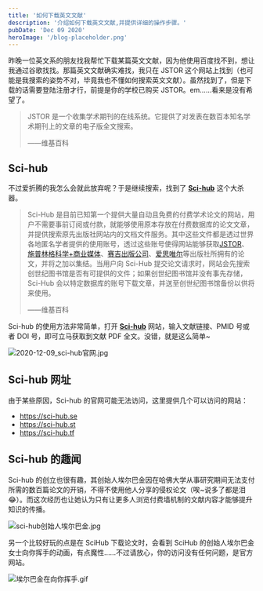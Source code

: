 ```yaml
---
title: '如何下载英文文献'
description: '介绍如何下载英文文献,并提供详细的操作步骤。'
pubDate: 'Dec 09 2020'
heroImage: '/blog-placeholder.png'
---
```


昨晚一位英文系的朋友找我帮忙下载某篇英文文献，因为他使用百度找不到，想让我通过谷歌找找。那篇英文文献确实难找，我只在 JSTOR 这个网站上找到（也可能是我搜索的姿势不对，毕竟我也不懂如何搜索英文文献）。虽然找到了，但是下载的话需要登陆注册才行，前提是你的学校已购买 JSTOR。em……看来是没有希望了。

> JSTOR 是一个收集学术期刊的在线系统。它提供了对发表在数百本知名学术期刊上的文章的电子版全文搜索。
>
> ——维基百科

## Sci-hub

不过爱折腾的我怎么会就此放弃呢？于是继续搜索，找到了 [**Sci-hub**](https://sci-hub.se/) 这个大杀器。

> Sci-Hub 是目前已知第一个提供大量自动且免费的付费学术论文的网站，用户不需要事前订阅或付款，就能够使用原本存放在付费数据库的论文文章，并提供搜索原先出版社网站内的文档文件服务。其中这些文件都是透过世界各地匿名学者提供的使用账号，透过这些账号使得网站能够获取[JSTOR](https://zh.wikipedia.org/wiki/JSTOR)、[施普林格科学+商业媒体](https://zh.wikipedia.org/wiki/施普林格科学%2B商业媒体)、[赛吉出版公司](https://zh.wikipedia.org/wiki/賽吉出版公司)、[爱思唯尔](https://zh.wikipedia.org/wiki/愛思唯爾)等出版社所拥有的论文，并将之加以集结。当用户向 Sci-Hub 提交论文请求时，网站会先搜索创世纪图书馆是否有可提供的文件；如果创世纪图书馆并没有事先存储，Sci-Hub 会以特定数据库的账号下载文章，并送至创世纪图书馆备份以供将来使用。
>
> ——维基百科

Sci-hub 的使用方法非常简单，打开 [**Sci-hub**](https://sci-hub.se/) 网站，输入文献链接、PMID 号或者 DOI 号，即可立马获取到文献 PDF 全文。没错，就是这么简单~

![2020-12-09_sci-hub官网.jpg](https://i.loli.net/2020/12/10/tMCXK8LP4ekA7wI.jpg)

## Sci-hub 网址

由于某些原因，Sci-hub 的官网可能无法访问，这里提供几个可以访问的网站：

- https://sci-hub.se
- https://sci-hub.st
- https://sci-hub.tf

## Sci-hub 的趣闻

Sci-hub 的创立也很有趣，其创始人埃尔巴金因在哈佛大学从事研究期间无法支付所需的数百篇论文的开销，不得不使用他人分享的侵权论文（唉~说多了都是泪 😂）。而这次经历也让她认为只有让更多人浏览付费墙机制的文献内容才能够提升知识的传播。

![sci-hub创始人埃尔巴金.jpg](https://i.loli.net/2020/12/10/KydrJ9UI8g7AYNw.jpg)

另一个比较好玩的点是在 SciHub 下载论文时，会看到 SciHub 的创始人埃尔巴金女士向你挥手的动画，有点魔性……不过请放心，你的访问没有任何问题，是官方网站。

![埃尔巴金在向你挥手.gif](https://i.loli.net/2020/12/10/aLbxHImFz6sMYqN.gif)

